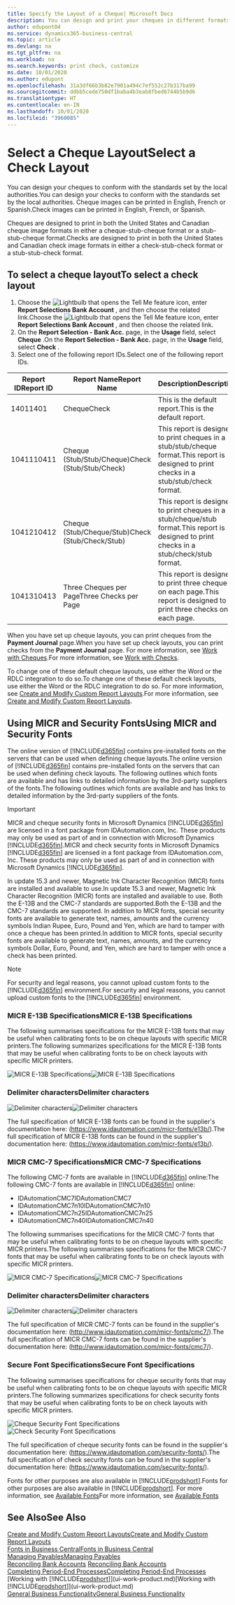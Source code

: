 ```yaml
---
title: Specify the Layout of a Cheque| Microsoft Docs
description: You can design and print your cheques in different formats to conform with standards.
author: edupont04
ms.service: dynamics365-business-central
ms.topic: article
ms.devlang: na
ms.tgt_pltfrm: na
ms.workload: na
ms.search.keywords: print check, customize
ms.date: 10/01/2020
ms.author: edupont
ms.openlocfilehash: 31a3df66b3b82e7901a494c7ef552c27b317ba99
ms.sourcegitcommit: ddbb5cede750df1baba4b3eab8fbed6744b5b9d6
ms.translationtype: HT
ms.contentlocale: en-IN
ms.lasthandoff: 10/01/2020
ms.locfileid: "3960085"
---
```

# <a name="select-a-check-layout"></a><span data-ttu-id="e0f82-103">Select a Cheque Layout</span><span class="sxs-lookup"><span data-stu-id="e0f82-103">Select a Check Layout</span></span>
<span data-ttu-id="e0f82-104">You can design your cheques to conform with the standards set by the local authorities.</span><span class="sxs-lookup"><span data-stu-id="e0f82-104">You can design your checks to conform with the standards set by the local authorities.</span></span> <span data-ttu-id="e0f82-105">Cheque images can be printed in English, French or Spanish.</span><span class="sxs-lookup"><span data-stu-id="e0f82-105">Check images can be printed in English, French, or Spanish.</span></span>

<span data-ttu-id="e0f82-106">Cheques are designed to print in both the United States and Canadian cheque image formats in either a cheque-stub-cheque format or a stub-stub-cheque format.</span><span class="sxs-lookup"><span data-stu-id="e0f82-106">Checks are designed to print in both the United States and Canadian check image formats in either a check-stub-check format or a stub-stub-check format.</span></span>

## <a name="to-select-a-check-layout"></a><span data-ttu-id="e0f82-107">To select a cheque layout</span><span class="sxs-lookup"><span data-stu-id="e0f82-107">To select a check layout</span></span>
1. <span data-ttu-id="e0f82-108">Choose the ![Lightbulb that opens the Tell Me feature](media/ui-search/search_small.png "Tell me what you want to do") icon, enter **Report Selections Bank Account** , and then choose the related link.</span><span class="sxs-lookup"><span data-stu-id="e0f82-108">Choose the ![Lightbulb that opens the Tell Me feature](media/ui-search/search_small.png "Tell me what you want to do") icon, enter **Report Selections Bank Account** , and then choose the related link.</span></span>
2. <span data-ttu-id="e0f82-109">On the **Report Selection - Bank Acc.** page, in the **Usage** field, select **Cheque** .</span><span class="sxs-lookup"><span data-stu-id="e0f82-109">On the **Report Selection - Bank Acc.** page, in the **Usage** field, select **Check** .</span></span>
3. <span data-ttu-id="e0f82-110">Select one of the following report IDs.</span><span class="sxs-lookup"><span data-stu-id="e0f82-110">Select one of the following report IDs.</span></span>

| <span data-ttu-id="e0f82-111">Report ID</span><span class="sxs-lookup"><span data-stu-id="e0f82-111">Report ID</span></span> | <span data-ttu-id="e0f82-112">Report Name</span><span class="sxs-lookup"><span data-stu-id="e0f82-112">Report Name</span></span> | <span data-ttu-id="e0f82-113">Description</span><span class="sxs-lookup"><span data-stu-id="e0f82-113">Description</span></span> |
| --- | --- | --- |
| <span data-ttu-id="e0f82-114">1401</span><span class="sxs-lookup"><span data-stu-id="e0f82-114">1401</span></span> |<span data-ttu-id="e0f82-115">Cheque</span><span class="sxs-lookup"><span data-stu-id="e0f82-115">Check</span></span> |<span data-ttu-id="e0f82-116">This is the default report.</span><span class="sxs-lookup"><span data-stu-id="e0f82-116">This is the default report.</span></span> |
| <span data-ttu-id="e0f82-117">10411</span><span class="sxs-lookup"><span data-stu-id="e0f82-117">10411</span></span> |<span data-ttu-id="e0f82-118">Cheque (Stub/Stub/Cheque)</span><span class="sxs-lookup"><span data-stu-id="e0f82-118">Check (Stub/Stub/Check)</span></span> |<span data-ttu-id="e0f82-119">This report is designed to print cheques in a stub/stub/cheque format.</span><span class="sxs-lookup"><span data-stu-id="e0f82-119">This report is designed to print checks in a stub/stub/check format.</span></span> |
| <span data-ttu-id="e0f82-120">10412</span><span class="sxs-lookup"><span data-stu-id="e0f82-120">10412</span></span> |<span data-ttu-id="e0f82-121">Cheque (Stub/Cheque/Stub)</span><span class="sxs-lookup"><span data-stu-id="e0f82-121">Check (Stub/Check/Stub)</span></span> |<span data-ttu-id="e0f82-122">This report is designed to print cheques in a stub/cheque/stub format.</span><span class="sxs-lookup"><span data-stu-id="e0f82-122">This report is designed to print checks in a stub/check/stub format.</span></span> |
| <span data-ttu-id="e0f82-123">10413</span><span class="sxs-lookup"><span data-stu-id="e0f82-123">10413</span></span> |<span data-ttu-id="e0f82-124">Three Cheques per Page</span><span class="sxs-lookup"><span data-stu-id="e0f82-124">Three Checks per Page</span></span> |<span data-ttu-id="e0f82-125">This report is designed to print three cheques on each page.</span><span class="sxs-lookup"><span data-stu-id="e0f82-125">This report is designed to print three checks on each page.</span></span> |

<span data-ttu-id="e0f82-126">When you have set up cheque layouts, you can print cheques from the **Payment Journal** page.</span><span class="sxs-lookup"><span data-stu-id="e0f82-126">When you have set up check layouts, you can print checks from the **Payment Journal** page.</span></span> <span data-ttu-id="e0f82-127">For more information, see [Work with Cheques](payables-how-work-checks.md).</span><span class="sxs-lookup"><span data-stu-id="e0f82-127">For more information, see [Work with Checks](payables-how-work-checks.md).</span></span>

<span data-ttu-id="e0f82-128">To change one of these default cheque layouts, use either the Word or the RDLC integration to do so.</span><span class="sxs-lookup"><span data-stu-id="e0f82-128">To change one of these default check layouts, use either the Word or the RDLC integration to do so.</span></span> <span data-ttu-id="e0f82-129">For more information, see [Create and Modify Custom Report Layouts](ui-how-create-custom-report-layout.md).</span><span class="sxs-lookup"><span data-stu-id="e0f82-129">For more information, see [Create and Modify Custom Report Layouts](ui-how-create-custom-report-layout.md).</span></span>

## <a name="using-micr-and-security-fonts"></a><span data-ttu-id="e0f82-130">Using MICR and Security Fonts</span><span class="sxs-lookup"><span data-stu-id="e0f82-130">Using MICR and Security Fonts</span></span>
<span data-ttu-id="e0f82-131">The online version of [!INCLUDE[d365fin](includes/d365fin_md.md)] contains pre-installed fonts on the servers that can be used when defining cheque layouts.</span><span class="sxs-lookup"><span data-stu-id="e0f82-131">The online version of [!INCLUDE[d365fin](includes/d365fin_md.md)] contains pre-installed fonts on the servers that can be used when defining check layouts.</span></span> <span data-ttu-id="e0f82-132">The following outlines which fonts are available and has links to detailed information by the 3rd-party suppliers of the fonts.</span><span class="sxs-lookup"><span data-stu-id="e0f82-132">The following outlines which fonts are available and has links to detailed information by the 3rd-party suppliers of the fonts.</span></span>

> [!Important]
> <span data-ttu-id="e0f82-133">MICR and cheque security fonts in Microsoft Dynamics [!INCLUDE[d365fin](includes/d365fin_md.md)] are licensed in a font package from IDAutomation.com, Inc. These products may only be used as part of and in connection with Microsoft Dynamics [!INCLUDE[d365fin](includes/d365fin_md.md)].</span><span class="sxs-lookup"><span data-stu-id="e0f82-133">MICR and check security fonts in Microsoft Dynamics [!INCLUDE[d365fin](includes/d365fin_md.md)] are licensed in a font package from IDAutomation.com, Inc. These products may only be used as part of and in connection with Microsoft Dynamics [!INCLUDE[d365fin](includes/d365fin_md.md)].</span></span>

<span data-ttu-id="e0f82-134">In update 15.3 and newer, Magnetic Ink Character Recognition (MICR) fonts are installed and available to use.</span><span class="sxs-lookup"><span data-stu-id="e0f82-134">In update 15.3 and newer, Magnetic Ink Character Recognition (MICR) fonts are installed and available to use.</span></span> <span data-ttu-id="e0f82-135">Both the E-13B and the CMC-7 standards are supported.</span><span class="sxs-lookup"><span data-stu-id="e0f82-135">Both the E-13B and the CMC-7 standards are supported.</span></span> <span data-ttu-id="e0f82-136">In addition to MICR fonts, special security fonts are available to generate text, names, amounts and the currency symbols Indian Rupee, Euro, Pound and Yen, which are hard to tamper with once a cheque has been printed.</span><span class="sxs-lookup"><span data-stu-id="e0f82-136">In addition to MICR fonts, special security fonts are available to generate text, names, amounts, and the currency symbols Dollar, Euro, Pound, and Yen, which are hard to tamper with once a check has been printed.</span></span>

> [!NOTE]
> <span data-ttu-id="e0f82-137">For security and legal reasons, you cannot upload custom fonts to the [!INCLUDE[d365fin](includes/d365fin_md.md)] environment.</span><span class="sxs-lookup"><span data-stu-id="e0f82-137">For security and legal reasons, you cannot upload custom fonts to the [!INCLUDE[d365fin](includes/d365fin_md.md)] environment.</span></span>

### <a name="micr-e-13b-specifications"></a><span data-ttu-id="e0f82-138">MICR E-13B Specifications</span><span class="sxs-lookup"><span data-stu-id="e0f82-138">MICR E-13B Specifications</span></span>
<span data-ttu-id="e0f82-139">The following summarises specifications for the MICR E-13B fonts that may be useful when calibrating fonts to be on cheque layouts with specific MICR printers.</span><span class="sxs-lookup"><span data-stu-id="e0f82-139">The following summarizes specifications for the MICR E-13B fonts that may be useful when calibrating fonts to be on check layouts with specific MICR printers.</span></span>

<span data-ttu-id="e0f82-140">![MICR E-13B Specifications](media/font_MICR_E-13B_Specifications.png "MICR E-13B Specifications")</span><span class="sxs-lookup"><span data-stu-id="e0f82-140">![MICR E-13B Specifications](media/font_MICR_E-13B_Specifications.png "MICR E-13B Specifications")</span></span>

### <a name="delimiter-characters"></a><span data-ttu-id="e0f82-141">Delimiter characters</span><span class="sxs-lookup"><span data-stu-id="e0f82-141">Delimiter characters</span></span>
<span data-ttu-id="e0f82-142">![Delimiter characters](media/font-micr-letters.png "Delimiter characters")</span><span class="sxs-lookup"><span data-stu-id="e0f82-142">![Delimiter characters](media/font-micr-letters.png "Delimiter characters")</span></span>

<span data-ttu-id="e0f82-143">The full specification of MICR E-13B fonts can be found in the supplier's documentation here: (https://www.idautomation.com/micr-fonts/e13b/).</span><span class="sxs-lookup"><span data-stu-id="e0f82-143">The full specification of MICR E-13B fonts can be found in the supplier's documentation here: (https://www.idautomation.com/micr-fonts/e13b/).</span></span>

### <a name="micr-cmc-7-specifications"></a><span data-ttu-id="e0f82-144">MICR CMC-7 Specifications</span><span class="sxs-lookup"><span data-stu-id="e0f82-144">MICR CMC-7 Specifications</span></span>
<span data-ttu-id="e0f82-145">The following CMC-7 fonts are available in [!INCLUDE[d365fin](includes/d365fin_md.md)] online:</span><span class="sxs-lookup"><span data-stu-id="e0f82-145">The following CMC-7 fonts are available in [!INCLUDE[d365fin](includes/d365fin_md.md)] online:</span></span>

- <span data-ttu-id="e0f82-146">IDAutomationCMC7</span><span class="sxs-lookup"><span data-stu-id="e0f82-146">IDAutomationCMC7</span></span>
- <span data-ttu-id="e0f82-147">IDAutomationCMC7n10</span><span class="sxs-lookup"><span data-stu-id="e0f82-147">IDAutomationCMC7n10</span></span>
- <span data-ttu-id="e0f82-148">IDAutomationCMC7n25</span><span class="sxs-lookup"><span data-stu-id="e0f82-148">IDAutomationCMC7n25</span></span>
-   <span data-ttu-id="e0f82-149">IDAutomationCMC7n40</span><span class="sxs-lookup"><span data-stu-id="e0f82-149">IDAutomationCMC7n40</span></span>

<span data-ttu-id="e0f82-150">The following summarises specifications for the MICR CMC-7 fonts that may be useful when calibrating fonts to be on cheque layouts with specific MICR printers.</span><span class="sxs-lookup"><span data-stu-id="e0f82-150">The following summarizes specifications for the MICR CMC-7 fonts that may be useful when calibrating fonts to be on check layouts with specific MICR printers.</span></span>

<span data-ttu-id="e0f82-151">![MICR CMC-7 Specifications](media/font_MICR_CMC-7_Specifications.png "MICR CMC-7 Specifications")</span><span class="sxs-lookup"><span data-stu-id="e0f82-151">![MICR CMC-7 Specifications](media/font_MICR_CMC-7_Specifications.png "MICR CMC-7 Specifications")</span></span>

### <a name="delimiter-characters"></a><span data-ttu-id="e0f82-152">Delimiter characters</span><span class="sxs-lookup"><span data-stu-id="e0f82-152">Delimiter characters</span></span>
<span data-ttu-id="e0f82-153">![Delimiter characters](media/font-cmc7-letters.png "Delimiter characters")</span><span class="sxs-lookup"><span data-stu-id="e0f82-153">![Delimiter characters](media/font-cmc7-letters.png "Delimiter characters")</span></span>

<span data-ttu-id="e0f82-154">The full specification of MICR CMC-7 fonts can be found in the supplier's documentation here: (http://www.idautomation.com/micr-fonts/cmc7/).</span><span class="sxs-lookup"><span data-stu-id="e0f82-154">The full specification of MICR CMC-7 fonts can be found in the supplier's documentation here: (http://www.idautomation.com/micr-fonts/cmc7/).</span></span>

### <a name="secure-font-specifications"></a><span data-ttu-id="e0f82-155">Secure Font Specifications</span><span class="sxs-lookup"><span data-stu-id="e0f82-155">Secure Font Specifications</span></span>
<span data-ttu-id="e0f82-156">The following summarises specifications for cheque security fonts that may be useful when calibrating fonts to be on cheque layouts with specific MICR printers.</span><span class="sxs-lookup"><span data-stu-id="e0f82-156">The following summarizes specifications for check security fonts that may be useful when calibrating fonts to be on check layouts with specific MICR printers.</span></span>

<span data-ttu-id="e0f82-157">![Cheque Security Font Specifications](media/font_check-security-font_Specifications.png "Cheque Security Font Specifications")</span><span class="sxs-lookup"><span data-stu-id="e0f82-157">![Check Security Font Specifications](media/font_check-security-font_Specifications.png "Check Security Font Specifications")</span></span>

<span data-ttu-id="e0f82-158">The full specification of cheque security fonts can be found in the supplier's documentation here: (https://www.idautomation.com/security-fonts/).</span><span class="sxs-lookup"><span data-stu-id="e0f82-158">The full specification of check security fonts can be found in the supplier's documentation here: (https://www.idautomation.com/security-fonts/).</span></span>

<span data-ttu-id="e0f82-159">Fonts for other purposes are also available in [!INCLUDE[prodshort](includes/prodshort.md)].</span><span class="sxs-lookup"><span data-stu-id="e0f82-159">Fonts for other purposes are also available in [!INCLUDE[prodshort](includes/prodshort.md)].</span></span> <span data-ttu-id="e0f82-160">For more information, see [Available Fonts](ui-fonts.md)</span><span class="sxs-lookup"><span data-stu-id="e0f82-160">For more information, see [Available Fonts](ui-fonts.md)</span></span>

## <a name="see-also"></a><span data-ttu-id="e0f82-161">See Also</span><span class="sxs-lookup"><span data-stu-id="e0f82-161">See Also</span></span>
[<span data-ttu-id="e0f82-162">Create and Modify Custom Report Layouts</span><span class="sxs-lookup"><span data-stu-id="e0f82-162">Create and Modify Custom Report Layouts</span></span>](ui-how-create-custom-report-layout.md)  
[<span data-ttu-id="e0f82-163">Fonts in Business Central</span><span class="sxs-lookup"><span data-stu-id="e0f82-163">Fonts in Business Central</span></span>](ui-fonts.md)  
[<span data-ttu-id="e0f82-164">Managing Payables</span><span class="sxs-lookup"><span data-stu-id="e0f82-164">Managing Payables</span></span>](payables-manage-payables.md)  
<span data-ttu-id="e0f82-165">[Reconciling Bank Accounts](bank-manage-bank-accounts.md) </span><span class="sxs-lookup"><span data-stu-id="e0f82-165">[Reconciling Bank Accounts](bank-manage-bank-accounts.md) </span></span>  
[<span data-ttu-id="e0f82-166">Completing Period-End Processes</span><span class="sxs-lookup"><span data-stu-id="e0f82-166">Completing Period-End Processes</span></span>](year-how-complete-period-end-processes.md)  
<span data-ttu-id="e0f82-167">[Working with [!INCLUDE[prodshort](includes/prodshort.md)]](ui-work-product.md)</span><span class="sxs-lookup"><span data-stu-id="e0f82-167">[Working with [!INCLUDE[prodshort](includes/prodshort.md)]](ui-work-product.md)</span></span>  
[<span data-ttu-id="e0f82-168">General Business Functionality</span><span class="sxs-lookup"><span data-stu-id="e0f82-168">General Business Functionality</span></span>](ui-across-business-areas.md)
